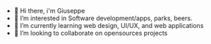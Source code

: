 - 👋 Hi there, i'm Giuseppe
- 👀 I’m interested in Software development/apps, parks, beers.
- 🌱 I’m currently learning web design, UI/UX, and web applications
- 💞️ I’m looking to collaborate on opensources projects

<!---
Giuseppe-Leo/Giuseppe-Leo is a ✨ special ✨ repository because its `README.md` (this file) appears on your GitHub profile.
You can click the Preview link to take a look at your changes.
--->
